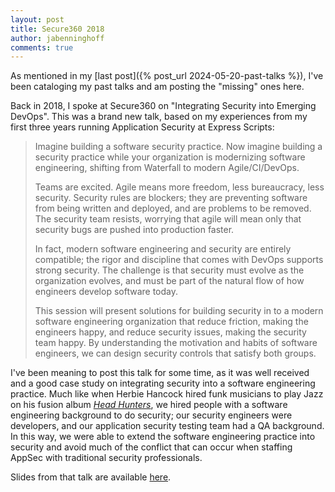```yaml
---
layout: post
title: Secure360 2018
author: jabenninghoff
comments: true
---
```

As mentioned in my [last post]({% post_url 2024-05-20-past-talks %}), I've been cataloging my past talks and am posting the "missing" ones here.

Back in 2018, I spoke at Secure360 on "Integrating Security into Emerging DevOps". This was a brand new talk, based on my experiences from my first three years running Application Security at Express Scripts:

> Imagine building a software security practice. Now imagine building a security practice while your organization is modernizing software engineering, shifting from Waterfall to modern Agile/CI/DevOps.
>
> Teams are excited. Agile means more freedom, less bureaucracy, less security. Security rules are blockers; they are preventing software from being written and deployed, and are problems to be removed. The security team resists, worrying that agile will mean only that security bugs are pushed into production faster.
>
> In fact, modern software engineering and security are entirely compatible; the rigor and discipline that comes with DevOps supports strong security. The challenge is that security must evolve as the organization evolves, and must be part of the natural flow of how engineers develop software today.
>
> This session will present solutions for building security in to a modern software engineering organization that reduce friction, making the engineers happy, and reduce security issues, making the security team happy. By understanding the motivation and habits of software engineers, we can design security controls that satisfy both groups.

I've been meaning to post this talk for some time, as it was well received and a good case study on integrating security into a software engineering practice. Much like when Herbie Hancock hired funk musicians to play Jazz on his fusion album [*Head Hunters*](https://en.wikipedia.org/wiki/Head_Hunters), we hired people with a software engineering background to do security; our security engineers were developers, and our application security testing team had a QA background. In this way, we were able to extend the software engineering practice into security and avoid much of the conflict that can occur when staffing AppSec with traditional security professionals.

Slides from that talk are available [here](/assets/security-devops-benninghoff-secure360-2018.pdf).
